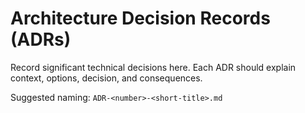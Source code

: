 # Architecture Decision Records (ADRs)

Record significant technical decisions here. Each ADR should explain context, options, decision, and consequences.

Suggested naming: `ADR-<number>-<short-title>.md`


